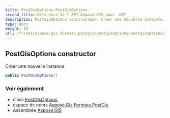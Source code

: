 ```yaml
---
title: PostGisOptions.PostGisOptions
second_title: Référence de l'API Aspose.GIS pour .NET
description: PostGisOptions constructeur. Créer une nouvelle instance.
type: docs
weight: 10
url: /fr/net/aspose.gis.formats.postgis/postgisoptions/postgisoptions/
---
```

## PostGisOptions constructor

Créer une nouvelle instance.

```csharp
public PostGisOptions()
```

### Voir également

* class [PostGisOptions](../)
* espace de noms [Aspose.Gis.Formats.PostGis](../../postgisoptions/)
* Assemblée [Aspose.GIS](../../../)


